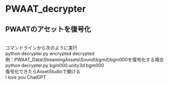 # PWAAT_decrypter
## PWAATのアセットを復号化<br>
<br>
コマンドラインから次のように実行<br>
python decrypter.py encrypted decrypted
<br>
例：PWAAT_Data\StreamingAssets\Sound\bgmのbgm000を復号化する場合<br>
python decrypter.py bgm000.unity3d bgm000
<br>
復号化できたらAssetStudioで開ける
<br>
I love you ChatGPT
